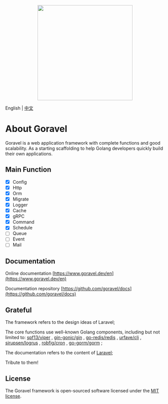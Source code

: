 <p align="center"><img src="https://goravel.s3.us-east-2.amazonaws.com/goravel-word.png" width="300"></p>

English | [中文](README_cn.md)

# About Goravel

Goravel is a web application framework with complete functions and good scalability. As a starting scaffolding to help
Golang developers quickly build their own applications.

## Main Function

- [x] Config
- [x] Http
- [x] Orm
- [x] Migrate
- [x] Logger
- [x] Cache
- [x] gRPC
- [x] Command
- [x] Schedule
- [ ] Queue
- [ ] Event
- [ ] Mail

## Documentation

Online documentation [https://www.goravel.dev/en](https://www.goravel.dev/en)

Documentation repository [https://github.com/goravel/docs](https://github.com/goravel/docs)

## Grateful

The framework refers to the design ideas of Laravel;

The core functions use well-known Golang components, including but not limited to:
[spf13/viper](https://github.com/spf13/viper) ,
[gin-gonic/gin](https://github.com/gin-gonic/gin) ,
[go-redis/redis](https://github.com/go-redis/redis) ,
[urfave/cli](https://github.com/urfave/cli) ,
[sirupsen/logrus](https://github.com/sirupsen/logrus) ,
[robfig/cron](https://github.com/robfig/cron) ,
[go-gorm/gorm](https://github.com/go-gorm/gorm) ;

The documentation refers to the content of [Laravel](https://laravel.com/docs/8.x);

Tribute to them!

## License

The Goravel framework is open-sourced software licensed under the [MIT license](https://opensource.org/licenses/MIT).